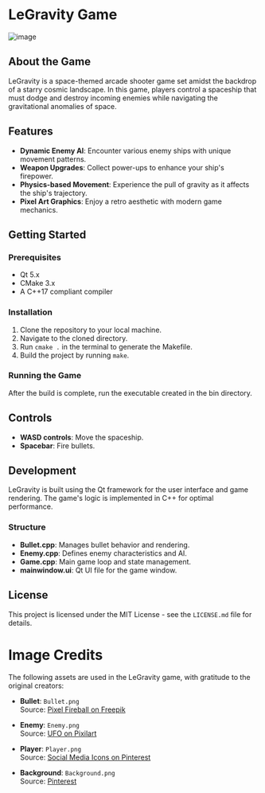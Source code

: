 # LeGravity Game

![image](https://github.com/Chillhopper/LeGravity/assets/68851163/73ac36fa-b5d4-46fc-abaa-1dd7c53a1339)

## About the Game

LeGravity is a space-themed arcade shooter game set amidst the backdrop of a starry cosmic landscape. In this game, players control a spaceship that must dodge and destroy incoming enemies while navigating the gravitational anomalies of space.

## Features

- **Dynamic Enemy AI**: Encounter various enemy ships with unique movement patterns.
- **Weapon Upgrades**: Collect power-ups to enhance your ship's firepower.
- **Physics-based Movement**: Experience the pull of gravity as it affects the ship's trajectory.
- **Pixel Art Graphics**: Enjoy a retro aesthetic with modern game mechanics.

## Getting Started

### Prerequisites

- Qt 5.x
- CMake 3.x
- A C++17 compliant compiler

### Installation

1. Clone the repository to your local machine.
2. Navigate to the cloned directory.
3. Run `cmake .` in the terminal to generate the Makefile.
4. Build the project by running `make`.

### Running the Game

After the build is complete, run the executable created in the bin directory.

## Controls

- **WASD controls**: Move the spaceship.
- **Spacebar**: Fire bullets.

## Development

LeGravity is built using the Qt framework for the user interface and game rendering. The game's logic is implemented in C++ for optimal performance.

### Structure

- **Bullet.cpp**: Manages bullet behavior and rendering.
- **Enemy.cpp**: Defines enemy characteristics and AI.
- **Game.cpp**: Main game loop and state management.
- **mainwindow.ui**: Qt UI file for the game window.

## License

This project is licensed under the MIT License - see the `LICENSE.md` file for details.

# Image Credits

The following assets are used in the LeGravity game, with gratitude to the original creators:

- **Bullet**: `Bullet.png`  
  Source: [Pixel Fireball on Freepik](https://www.freepik.com/free-photos-vectors/pixel-fireball)

- **Enemy**: `Enemy.png`  
  Source: [UFO on Pixilart](https://www.pixilart.com/art/ufo-sr23f848cd73acb)

- **Player**: `Player.png`  
  Source: [Social Media Icons on Pinterest](https://in.pinterest.com/pin/social-media-icons-medium--721138959104505100/)

- **Background**: `Background.png`  
  Source: [Pinterest](https://www.pinterest.com/pin/620652392419404500/)


